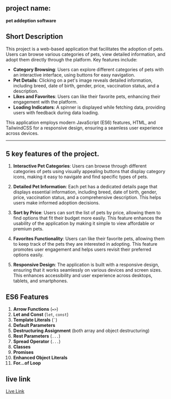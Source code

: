 ## project name: 
<b>pet addeption software</b>
## Short Description

This project is a web-based application that facilitates the adoption of pets. Users can browse various categories of pets, view detailed information, and adopt them directly through the platform. Key features include:

- **Category Browsing**: Users can explore different categories of pets with an interactive interface, using buttons for easy navigation.
- **Pet Details**: Clicking on a pet's image reveals detailed information, including breed, date of birth, gender, price, vaccination status, and a description.
- **Likes and Favorites**: Users can like their favorite pets, enhancing their engagement with the platform.
- **Loading Indicators**: A spinner is displayed while fetching data, providing users with feedback during data loading.

This application employs modern JavaScript (ES6) features, HTML, and TailwindCSS for a responsive design, ensuring a seamless user experience across devices.

---

## 5 key features of the project.

1. **Interactive Pet Categories**: Users can browse through different categories of pets using visually appealing buttons that display category icons, making it easy to navigate and find specific types of pets.

2. **Detailed Pet Information**: Each pet has a dedicated details page that displays essential information, including breed, date of birth, gender, price, vaccination status, and a comprehensive description. This helps users make informed adoption decisions.

3. **Sort by Price**: Users can sort the list of pets by price, allowing them to find options that fit their budget more easily. This feature enhances the usability of the application by making it simple to view affordable or premium pets.

4. **Favorites Functionality**: Users can like their favorite pets, allowing them to keep track of the pets they are interested in adopting. This feature promotes user engagement and helps users revisit their preferred options easily.

5. **Responsive Design**: The application is built with a responsive design, ensuring that it works seamlessly on various devices and screen sizes. This enhances accessibility and user experience across desktops, tablets, and smartphones.

## ES6 Features


1. **Arrow Functions** (`=>`)
2. **Let and Const** (`let`, `const`)
3. **Template Literals** (`` ` ``)
4. **Default Parameters**
5. **Destructuring Assignment** (both array and object destructuring)
6. **Rest Parameters** (`...`)
7. **Spread Operator** (`...`)
8. **Classes**
9. **Promises**
10. **Enhanced Object Literals**
11. **For...of Loop**

## live link
[Live Link](https://engrsakib-pet-addeption.surge.sh/)
